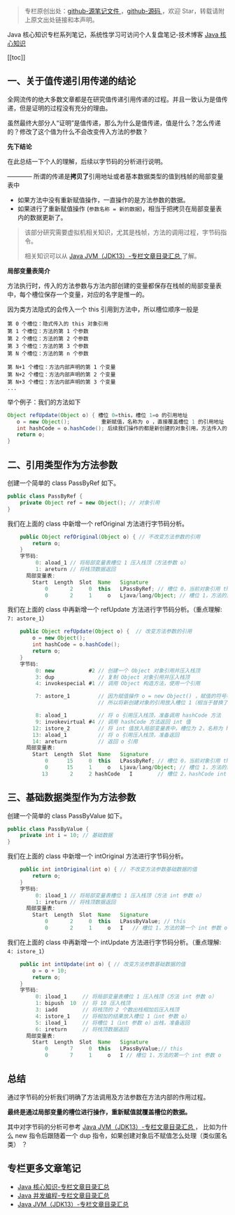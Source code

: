> 专栏原创出处：[github-源笔记文件 ](https://github.com/GourdErwa/review-notes/tree/master/language/java-core) ，[github-源码 ](https://github.com/GourdErwa/java-advanced/tree/master/java-core)，欢迎 Star，转载请附上原文出处链接和本声明。

Java 核心知识专栏系列笔记，系统性学习可访问个人复盘笔记-技术博客 [Java 核心知识 ](https://review-notes.top/language/java-core/)

[[toc]]
## 一、关于值传递引用传递的结论
全网流传的绝大多数文章都是在研究值传递引用传递的过程。并且一致认为是值传递，但是证明的过程没有充分的理由。

虽然最终大部分人“证明”是值传递，那么为什么是值传递，值是什么？怎么传递的？修改了这个值为什么不会改变传入方法的参数？

**先下结论**

在此总结一下个人的理解，后续以字节码的分析进行说明。

———— 所谓的传递是**拷贝了**引用地址或者基本数据类型的值到栈帧的局部变量表中
- 如果方法中没有重新赋值操作，一直操作的是方法参数的数据。
- 如果进行了重新赋值操作 (`参数名称 = 新的数据`)，相当于把拷贝在局部变量表内的数据更新了。

> 该部分研究需要虚拟机相关知识，尤其是栈帧，方法的调用过程，字节码指令。
>
> 相关知识可以从 [Java JVM（JDK13）-专栏文章目录汇总 ](https://blog.csdn.net/xiaohulunb/article/details/103828570) 了解。

**局部变量表简介**

方法执行时，传入的方法参数与方法内部创建的变量都保存在栈帧的局部变量表中，每个槽位保存一个变量，对应的名字是惟一的。

因为类方法隐式的会传入一个 this 引用到方法中，所以槽位顺序一般是

```
第 0 个槽位：隐式传入的 this 对象引用
第 1 个槽位：方法的第 1 个参数
第 2 个槽位：方法的第 2 个参数
第 3 个槽位：方法的第 3 个参数
第 N 个槽位：方法的第 n 个参数

第 N+1 个槽位：方法内部声明的第 1 个变量
第 N+2 个槽位：方法内部声明的第 2 个变量
第 N+3 个槽位：方法内部声明的第 3 个变量
...
```
举个例子：我们的方法如下
```java
Object refUpdate(Object o) { 槽位 0=this，槽位 1=o 的引用地址
   o = new Object();          重新赋值，名称为 o ，直接覆盖槽位 1 的引用地址
   int hashCode = o.hashCode(); 后续我们操作的都是新创建的对象引用，方法传入的 o 无法使用了
   return o;
}
```

## 二、引用类型作为方法参数
创建一个简单的 class PassByRef 如下。
```java
public class PassByRef {
    private Object ref = new Object(); // 对象引用
}
```
我们在上面的 class 中新增一个 refOriginal 方法进行字节码分析。
```java
    public Object refOriginal(Object o) { // 不改变方法参数的引用
        return o;
    }
    字节码:
         0: aload_1 // 将局部变量表槽位 1 压入栈顶（方法参数 o）
         1: areturn // 将栈顶数据返回
      局部变量表:
        Start  Length  Slot  Name   Signature
            0       2     0  this   LPassByRef; // 槽位 0，当前对象引用 this
            0       2     1     o   Ljava/lang/Object; // 槽位 1，方法的第一个 Object 参数 o
```
我们在上面的 class 中再新增一个 refUpdate 方法进行字节码分析。（重点理解: `7: astore_1`）
```java
    public Object refUpdate(Object o) {  // 改变方法参数的引用
        o = new Object();
        int hashCode = o.hashCode();
        return o;
    }
    字节码:
         0: new           #2 // 创建一个 Object 对象引用并压入栈顶
         3: dup              // 复制 Object 对象引用并压入栈顶
         4: invokespecial #1 // 调用 Object 构造方法，使用一个引用

         7: astore_1         // 因为赋值操作 o = new Object() ，赋值的符号名称和方法参数都是 o ，
                             // 所以将新创建对象的引用放入槽位 1（相当于替换了方法参数的 o）

         8: aload_1          // 将 o 引用压入栈顶，准备调用 hashCode 方法
         9: invokevirtual #4 // 调用 hashCode 方法返回 int 值
        12: istore_2         // 将 int 值放入局部变量表中，槽位为 2，名称为 hashCode 
        13: aload_1          // 将 o 引用压入栈顶，准备返回
        14: areturn          // 返回 o 引用
      局部变量表:
        Start  Length  Slot  Name   Signature
            0      15     0  this   LPassByRef; // 槽位 0，当前对象引用 this
            0      15     1     o   Ljava/lang/Object; // 槽位 1，方法的第一个 Object 参数 o
           13       2     2 hashCode   I        // 槽位 2，hashCode int 值
```

## 三、基础数据类型作为方法参数
创建一个简单的 class PassByValue 如下。
```java
public class PassByValue {
    private int i = 10; // 基础数据
}
```
我们在上面的 class 中新增一个 intOriginal 方法进行字节码分析。
```java
    public int intOriginal(int o) { // 不改变方法参数基础数据的值
        return o;
    }
    字节码:
         0: iload_1 // 将局部变量表槽位 1 压入栈顶（方法 int 参数 o）
         1: ireturn // 将栈顶数据返回
      局部变量表:
        Start  Length  Slot  Name   Signature
            0       2     0  this   LPassByValue; // this
            0       2     1     o   I   // 槽位 1，方法的第一个 int 参数 o
```
我们在上面的 class 中再新增一个 intUpdate 方法进行字节码分析。（重点理解: `4: istore_1`）
```java
    public int intUpdate(int o) { // 改变方法参数基础数据的值
        o = o + 10;
        return o;
    }
    字节码:
         0: iload_1     // 将局部变量表槽位 1 压入栈顶（方法 int 参数 o）
         1: bipush  10  // 将 10 压入栈顶
         3: iadd        // 将栈顶的 2 个数出栈相加后压入栈顶
         4: istore_1    // 将相加的结果放入槽位 1（int 参数 o）
         5: iload_1     // 将槽位 1（int 参数 o）出栈，准备返回
         6: ireturn     // 将栈顶数据返回
      局部变量表:
        Start  Length  Slot  Name   Signature
            0       7     0  this   LPassByValue;// this
            0       7     1     o   I // 槽位 1，方法的第一个 int 参数 o
```

## 总结
通过字节码的分析我们明确了方法调用及方法参数在方法内部的作用过程。

**最终是通过局部变量的槽位进行操作，重新赋值就覆盖槽位的数据。**

其中对字节码的分析可参考 [Java JVM（JDK13）-专栏文章目录汇总 ](https://blog.csdn.net/xiaohulunb/article/details/103828570)，
比如为什么 new 指令后跟随着一个 dup 指令，如果创建对象后不赋值怎么处理（类似匿名类） ？

## 专栏更多文章笔记
- [Java 核心知识-专栏文章目录汇总](https://gourderwa.blog.csdn.net/article/details/104020339)
- [Java 并发编程-专栏文章目录汇总](https://blog.csdn.net/xiaohulunb/article/details/103594468)
- [Java JVM（JDK13）-专栏文章目录汇总](https://blog.csdn.net/xiaohulunb/article/details/103828570)
